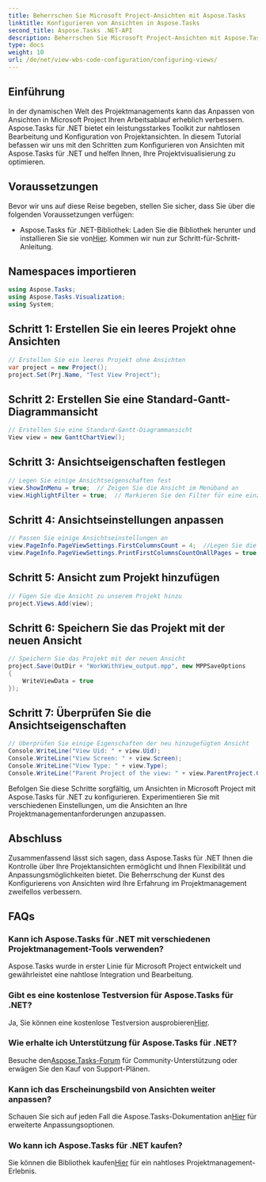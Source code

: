```yaml
---
title: Beherrschen Sie Microsoft Project-Ansichten mit Aspose.Tasks
linktitle: Konfigurieren von Ansichten in Aspose.Tasks
second_title: Aspose.Tasks .NET-API
description: Beherrschen Sie Microsoft Project-Ansichten mit Aspose.Tasks für .NET. Passen Sie Ihr Projektmanagement-Erlebnis mühelos an und optimieren Sie es.
type: docs
weight: 10
url: /de/net/view-wbs-code-configuration/configuring-views/
---
```

## Einführung
In der dynamischen Welt des Projektmanagements kann das Anpassen von Ansichten in Microsoft Project Ihren Arbeitsablauf erheblich verbessern. Aspose.Tasks für .NET bietet ein leistungsstarkes Toolkit zur nahtlosen Bearbeitung und Konfiguration von Projektansichten. In diesem Tutorial befassen wir uns mit den Schritten zum Konfigurieren von Ansichten mit Aspose.Tasks für .NET und helfen Ihnen, Ihre Projektvisualisierung zu optimieren.
## Voraussetzungen
Bevor wir uns auf diese Reise begeben, stellen Sie sicher, dass Sie über die folgenden Voraussetzungen verfügen:
-  Aspose.Tasks für .NET-Bibliothek: Laden Sie die Bibliothek herunter und installieren Sie sie von[Hier](https://releases.aspose.com/tasks/net/).
Kommen wir nun zur Schritt-für-Schritt-Anleitung.
## Namespaces importieren
```csharp
using Aspose.Tasks;
using Aspose.Tasks.Visualization;
using System;

```
## Schritt 1: Erstellen Sie ein leeres Projekt ohne Ansichten
```csharp
// Erstellen Sie ein leeres Projekt ohne Ansichten
var project = new Project();
project.Set(Prj.Name, "Test View Project");
```
## Schritt 2: Erstellen Sie eine Standard-Gantt-Diagrammansicht
```csharp
// Erstellen Sie eine Standard-Gantt-Diagrammansicht
View view = new GanttChartView();
```
## Schritt 3: Ansichtseigenschaften festlegen
```csharp
// Legen Sie einige Ansichtseigenschaften fest
view.ShowInMenu = true;  // Zeigen Sie die Ansicht im Menüband an
view.HighlightFilter = true;  // Markieren Sie den Filter für eine einzelne Ansicht
```
## Schritt 4: Ansichtseinstellungen anpassen
```csharp
// Passen Sie einige Ansichtseinstellungen an
view.PageInfo.PageViewSettings.FirstColumnsCount = 4;  //Legen Sie die Anzahl der ersten Spalten fest, die auf allen Seiten gedruckt werden sollen
view.PageInfo.PageViewSettings.PrintFirstColumnsCountOnAllPages = true;  // Druckt eine angegebene Anzahl erster Spalten auf allen Seiten
```
## Schritt 5: Ansicht zum Projekt hinzufügen
```csharp
// Fügen Sie die Ansicht zu unserem Projekt hinzu
project.Views.Add(view);
```
## Schritt 6: Speichern Sie das Projekt mit der neuen Ansicht
```csharp
// Speichern Sie das Projekt mit der neuen Ansicht
project.Save(OutDir + "WorkWithView_output.mpp", new MPPSaveOptions
{
    WriteViewData = true
});
```
## Schritt 7: Überprüfen Sie die Ansichtseigenschaften
```csharp
// Überprüfen Sie einige Eigenschaften der neu hinzugefügten Ansicht
Console.WriteLine("View Uid: " + view.Uid);
Console.WriteLine("View Screen: " + view.Screen);
Console.WriteLine("View Type: " + view.Type);
Console.WriteLine("Parent Project of the view: " + view.ParentProject.Get(Prj.Name));
```
Befolgen Sie diese Schritte sorgfältig, um Ansichten in Microsoft Project mit Aspose.Tasks für .NET zu konfigurieren. Experimentieren Sie mit verschiedenen Einstellungen, um die Ansichten an Ihre Projektmanagementanforderungen anzupassen.
## Abschluss
Zusammenfassend lässt sich sagen, dass Aspose.Tasks für .NET Ihnen die Kontrolle über Ihre Projektansichten ermöglicht und Ihnen Flexibilität und Anpassungsmöglichkeiten bietet. Die Beherrschung der Kunst des Konfigurierens von Ansichten wird Ihre Erfahrung im Projektmanagement zweifellos verbessern.
## FAQs
### Kann ich Aspose.Tasks für .NET mit verschiedenen Projektmanagement-Tools verwenden?
Aspose.Tasks wurde in erster Linie für Microsoft Project entwickelt und gewährleistet eine nahtlose Integration und Bearbeitung.
### Gibt es eine kostenlose Testversion für Aspose.Tasks für .NET?
 Ja, Sie können eine kostenlose Testversion ausprobieren[Hier](https://releases.aspose.com/).
### Wie erhalte ich Unterstützung für Aspose.Tasks für .NET?
 Besuche den[Aspose.Tasks-Forum](https://forum.aspose.com/c/tasks/15) für Community-Unterstützung oder erwägen Sie den Kauf von Support-Plänen.
### Kann ich das Erscheinungsbild von Ansichten weiter anpassen?
 Schauen Sie sich auf jeden Fall die Aspose.Tasks-Dokumentation an[Hier](https://reference.aspose.com/tasks/net/) für erweiterte Anpassungsoptionen.
### Wo kann ich Aspose.Tasks für .NET kaufen?
 Sie können die Bibliothek kaufen[Hier](https://purchase.aspose.com/buy) für ein nahtloses Projektmanagement-Erlebnis.
